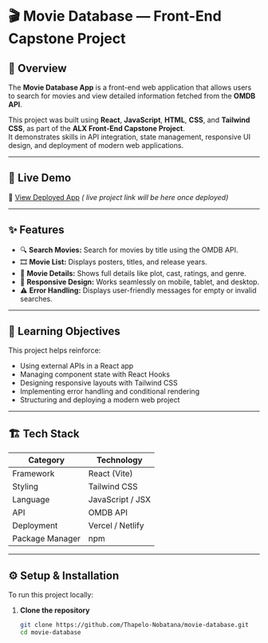 # 🎬 Movie Database — Front-End Capstone Project

## 📖 Overview  
The **Movie Database App** is a front-end web application that allows users to search for movies and view detailed information fetched from the **OMDB API**.  

This project was built using **React**, **JavaScript**, **HTML**, **CSS**, and **Tailwind CSS**, as part of the **ALX Front-End Capstone Project**.  
It demonstrates skills in API integration, state management, responsive UI design, and deployment of modern web applications.

---

## 🚀 Live Demo  
🔗 [View Deployed App](#) *( live project link will be here once deployed)*  

---

## ✨ Features  

- 🔍 **Search Movies:** Search for movies by title using the OMDB API.  
- 🎞️ **Movie List:** Displays posters, titles, and release years.  
- 🧾 **Movie Details:** Shows full details like plot, cast, ratings, and genre.  
- 📱 **Responsive Design:** Works seamlessly on mobile, tablet, and desktop.  
- ⚠️ **Error Handling:** Displays user-friendly messages for empty or invalid searches.  

---

## 🧠 Learning Objectives  

This project helps reinforce:
- Using external APIs in a React app  
- Managing component state with React Hooks  
- Designing responsive layouts with Tailwind CSS  
- Implementing error handling and conditional rendering  
- Structuring and deploying a modern web project  

---

## 🏗️ Tech Stack  

| Category | Technology |
|-----------|-------------|
| Framework | React (Vite) |
| Styling | Tailwind CSS |
| Language | JavaScript / JSX |
| API | OMDB API |
| Deployment | Vercel / Netlify |
| Package Manager | npm |

---

## ⚙️ Setup & Installation  

To run this project locally:

1. **Clone the repository**
   ```bash
   git clone https://github.com/Thapelo-Nobatana/movie-database.git
   cd movie-database
